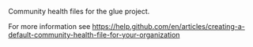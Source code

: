 Community health files for the glue project.

For more information see https://help.github.com/en/articles/creating-a-default-community-health-file-for-your-organization
